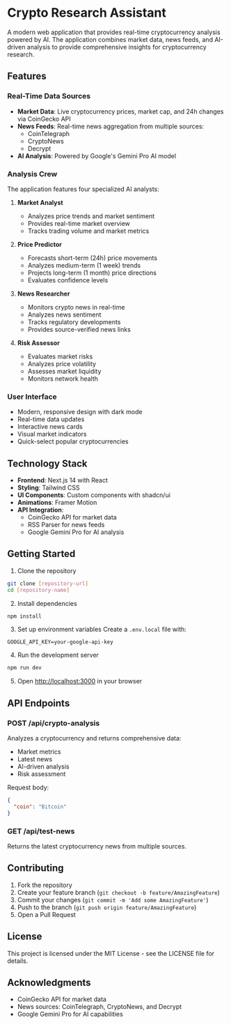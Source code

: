 # Crypto Research Assistant

A modern web application that provides real-time cryptocurrency analysis powered by AI. The application combines market data, news feeds, and AI-driven analysis to provide comprehensive insights for cryptocurrency research.

## Features

### Real-Time Data Sources
- **Market Data**: Live cryptocurrency prices, market cap, and 24h changes via CoinGecko API
- **News Feeds**: Real-time news aggregation from multiple sources:
  - CoinTelegraph
  - CryptoNews
  - Decrypt
- **AI Analysis**: Powered by Google's Gemini Pro AI model

### Analysis Crew
The application features four specialized AI analysts:

1. **Market Analyst**
   - Analyzes price trends and market sentiment
   - Provides real-time market overview
   - Tracks trading volume and market metrics

2. **Price Predictor**
   - Forecasts short-term (24h) price movements
   - Analyzes medium-term (1 week) trends
   - Projects long-term (1 month) price directions
   - Evaluates confidence levels

3. **News Researcher**
   - Monitors crypto news in real-time
   - Analyzes news sentiment
   - Tracks regulatory developments
   - Provides source-verified news links

4. **Risk Assessor**
   - Evaluates market risks
   - Analyzes price volatility
   - Assesses market liquidity
   - Monitors network health

### User Interface
- Modern, responsive design with dark mode
- Real-time data updates
- Interactive news cards
- Visual market indicators
- Quick-select popular cryptocurrencies

## Technology Stack

- **Frontend**: Next.js 14 with React
- **Styling**: Tailwind CSS
- **UI Components**: Custom components with shadcn/ui
- **Animations**: Framer Motion
- **API Integration**: 
  - CoinGecko API for market data
  - RSS Parser for news feeds
  - Google Gemini Pro for AI analysis

## Getting Started

1. Clone the repository
```bash
git clone [repository-url]
cd [repository-name]
```

2. Install dependencies
```bash
npm install
```

3. Set up environment variables
Create a `.env.local` file with:
```
GOOGLE_API_KEY=your-google-api-key
```

4. Run the development server
```bash
npm run dev
```

5. Open [http://localhost:3000](http://localhost:3000) in your browser

## API Endpoints

### POST /api/crypto-analysis
Analyzes a cryptocurrency and returns comprehensive data:
- Market metrics
- Latest news
- AI-driven analysis
- Risk assessment

Request body:
```json
{
  "coin": "Bitcoin"
}
```

### GET /api/test-news
Returns the latest cryptocurrency news from multiple sources.

## Contributing

1. Fork the repository
2. Create your feature branch (`git checkout -b feature/AmazingFeature`)
3. Commit your changes (`git commit -m 'Add some AmazingFeature'`)
4. Push to the branch (`git push origin feature/AmazingFeature`)
5. Open a Pull Request

## License

This project is licensed under the MIT License - see the LICENSE file for details.

## Acknowledgments

- CoinGecko API for market data
- News sources: CoinTelegraph, CryptoNews, and Decrypt
- Google Gemini Pro for AI capabilities

